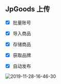 ﻿## JpGoods 上传


-   [x] 批量账号
-   [x] 导入商品
-   [x] 存储商品
-   [x] 获取品牌
-   [x] 自动发布


![2019-11-28-16-46-30](https://blog-oeynet-com.oss-cn-chengdu.aliyuncs.com/9d7877db095649d8c3f79aa6b6a68eef.png)
